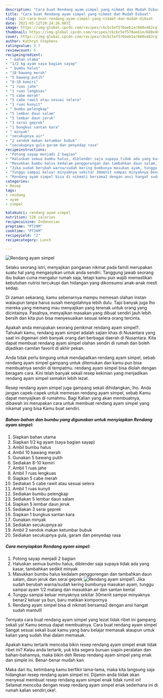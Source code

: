 ```yaml
---
description: "Cara buat Rendang ayam simpel yang nikmat dan Mudah Dibuat"
title: "Cara buat Rendang ayam simpel yang nikmat dan Mudah Dibuat"
slug: 113-cara-buat-rendang-ayam-simpel-yang-nikmat-dan-mudah-dibuat
date: 2021-03-12T20:24:26.607Z
image: https://img-global.cpcdn.com/recipes/cbcbc5ef570aeb1e/680x482cq70/rendang-ayam-simpel-foto-resep-utama.jpg
thumbnail: https://img-global.cpcdn.com/recipes/cbcbc5ef570aeb1e/680x482cq70/rendang-ayam-simpel-foto-resep-utama.jpg
cover: https://img-global.cpcdn.com/recipes/cbcbc5ef570aeb1e/680x482cq70/rendang-ayam-simpel-foto-resep-utama.jpg
author: Kathryn Stephens
ratingvalue: 3.7
reviewcount: 5
recipeingredient:
- " bahan utama"
- "1/2 kg ayam saya bagian sayap"
- " bumbu halus"
- "10 bawang merah"
- "5 bawang putih"
- "8-10 kemiri"
- "1 ruas jahe"
- "1 ruas lengkuas"
- "5 cabe merah"
- "5 cabe rawit atau sesuai selera"
- "1 ruas kunyit"
- " bumbu pelengkap"
- "5 lembar daun salam"
- "5 lembar daun jeruk"
- "3 serai geprek"
- "1 bungkus santan kara"
- " minyak"
- "secukupnya air"
- "2 sendok makan ketumbar bubuk"
- "secukupnya gula garam dan penyedap rasa"
recipeinstructions:
- "Potong sayap menjadi 2 bagian"
- "Haluskan semua bumbu halus, diblender saja supaya tidak ada yang kasar, tambahkan sedikit minyak"
- "Masukkan bumbu halus kedalam penggorengan dan tambahkan daun salam, daun jeruk dan serai geprek"
- "Jika sudah berubah warna/sudah kering bumbunya masukan ayam, tunggu sampai ayam 1/2 matang dan masukkan air dan santan kental"
- "Tunggu sampai keluar minyaknya sekitar 30menit sampai minyaknya benar2 keluar ya bun, baru matikan kompornya"
- "Rendang ayam simpel bisa di nikmati bersama2 dengan ansi hangat sudah mantulll"
categories:
- Resep
tags:
- rendang
- ayam
- simpel

katakunci: rendang ayam simpel 
nutrition: 128 calories
recipecuisine: Indonesian
preptime: "PT29M"
cooktime: "PT34M"
recipeyield: "2"
recipecategory: Lunch

---
```



![Rendang ayam simpel](https://img-global.cpcdn.com/recipes/cbcbc5ef570aeb1e/680x482cq70/rendang-ayam-simpel-foto-resep-utama.jpg)

Selaku seorang istri, menyajikan panganan nikmat pada famili merupakan suatu hal yang mengasyikan untuk anda sendiri. Tanggung jawab seorang ibu bukan cuma mengatur rumah saja, tetapi kamu pun wajib memastikan kebutuhan nutrisi tercukupi dan hidangan yang dikonsumsi anak-anak mesti sedap.

Di zaman  sekarang, kamu sebenarnya mampu memesan olahan instan walaupun tanpa harus susah mengolahnya lebih dulu. Tapi banyak juga lho mereka yang memang mau menyajikan yang terenak untuk orang yang dicintainya. Pasalnya, menyajikan masakan yang dibuat sendiri jauh lebih bersih dan kita pun bisa menyesuaikan sesuai selera orang tercinta. 



Apakah anda merupakan seorang penikmat rendang ayam simpel?. Tahukah kamu, rendang ayam simpel adalah sajian khas di Nusantara yang saat ini digemari oleh banyak orang dari berbagai daerah di Nusantara. Kita dapat membuat rendang ayam simpel olahan sendiri di rumah dan boleh dijadikan camilan favorit di akhir pekan.

Anda tidak perlu bingung untuk mendapatkan rendang ayam simpel, sebab rendang ayam simpel gampang untuk ditemukan dan kamu pun bisa membuatnya sendiri di tempatmu. rendang ayam simpel bisa diolah dengan beragam cara. Kini telah banyak sekali resep kekinian yang menjadikan rendang ayam simpel semakin lebih lezat.

Resep rendang ayam simpel juga gampang sekali dihidangkan, lho. Anda jangan capek-capek untuk memesan rendang ayam simpel, sebab Kamu dapat menyajikan di rumahmu. Bagi Kalian yang akan membuatnya, dibawah ini merupakan cara untuk membuat rendang ayam simpel yang nikamat yang bisa Kamu buat sendiri.

<!--inarticleads1-->

##### Bahan-bahan dan bumbu yang digunakan untuk menyiapkan Rendang ayam simpel:

1. Siapkan  bahan utama
1. Siapkan 1/2 kg ayam (saya bagian sayap)
1. Ambil  bumbu halus
1. Ambil 10 bawang merah
1. Gunakan 5 bawang putih
1. Sediakan 8-10 kemiri
1. Ambil 1 ruas jahe
1. Ambil 1 ruas lengkuas
1. Siapkan 5 cabe merah
1. Sediakan 5 cabe rawit atau sesuai selera
1. Ambil 1 ruas kunyit
1. Sediakan  bumbu pelengkap
1. Sediakan 5 lembar daun salam
1. Siapkan 5 lembar daun jeruk
1. Sediakan 3 serai geprek
1. Siapkan 1 bungkus santan kara
1. Gunakan  minyak
1. Sediakan secukupnya air
1. Ambil 2 sendok makan ketumbar bubuk
1. Sediakan secukupnya gula, garam dan penyedap rasa




<!--inarticleads2-->

##### Cara menyiapkan Rendang ayam simpel:

1. Potong sayap menjadi 2 bagian
1. Haluskan semua bumbu halus, diblender saja supaya tidak ada yang kasar, tambahkan sedikit minyak
1. Masukkan bumbu halus kedalam penggorengan dan tambahkan daun salam, daun jeruk dan serai geprek
<img src="//assets-global.cpcdn.com/assets/icons/button_play-2c75c40dde080a61004c1f40b05d8f140eaff45d7e9e6481dc71c63d2e7c4909.png" alt="Rendang ayam simpel">1. Jika sudah berubah warna/sudah kering bumbunya masukan ayam, tunggu sampai ayam 1/2 matang dan masukkan air dan santan kental
1. Tunggu sampai keluar minyaknya sekitar 30menit sampai minyaknya benar2 keluar ya bun, baru matikan kompornya
1. Rendang ayam simpel bisa di nikmati bersama2 dengan ansi hangat sudah mantulll




Ternyata cara buat rendang ayam simpel yang lezat tidak ribet ini gampang sekali ya! Kamu semua dapat membuatnya. Cara buat rendang ayam simpel Sangat sesuai sekali buat kamu yang baru belajar memasak ataupun untuk kalian yang sudah lihai dalam memasak.

Apakah kamu tertarik mencoba bikin resep rendang ayam simpel enak tidak ribet ini? Kalau anda tertarik, yuk kita segera buruan siapin peralatan dan bahan-bahannya, maka bikin deh Resep rendang ayam simpel yang enak dan simple ini. Benar-benar mudah kan. 

Maka dari itu, ketimbang kamu berfikir lama-lama, maka kita langsung saja hidangkan resep rendang ayam simpel ini. Dijamin anda tiidak akan menyesal membuat resep rendang ayam simpel enak tidak rumit ini! Selamat mencoba dengan resep rendang ayam simpel enak sederhana ini di rumah kalian sendiri,oke!.

